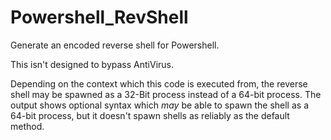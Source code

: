 # Powershell_RevShell
Generate an encoded reverse shell for Powershell.

This isn't designed to bypass AntiVirus.

Depending on the context which this code is executed from, the reverse shell may be spawned as a 32-Bit process instead of a 64-bit process. The output shows optional syntax which *may* be able to spawn the shell as a 64-bit process, but it doesn't spawn shells as reliably as the default method. 
